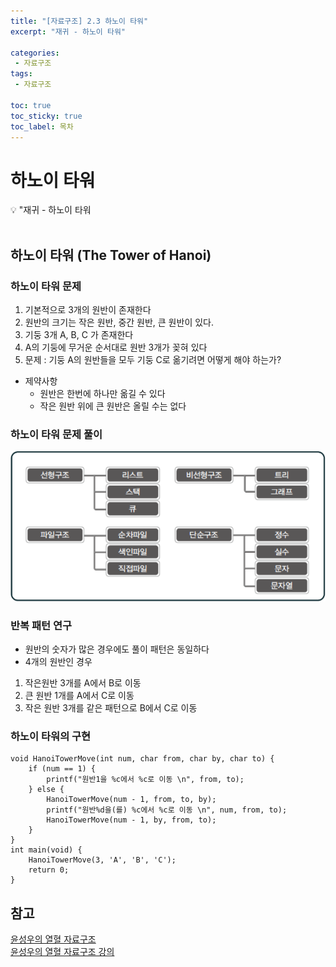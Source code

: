 ```yaml
---
title: "[자료구조] 2.3 하노이 타워" 
excerpt: "재귀 - 하노이 타워"
 
categories:  
 - 자료구조
tags: 
 - 자료구조

toc: true
toc_sticky: true
toc_label: 목차
---
```

# 하노이 타워

<aside>
💡 "재귀  - 하노이 타워
</aside>
<br>

## 하노이 타워 (The Tower of Hanoi)

### 하노이 타워 문제
1. 기본적으로 3개의 원반이 존재한다 
2. 원반의 크기는 작은 원반, 중간 원반, 큰 원반이 있다.
3. 기둥 3개 A, B, C 가 존재한다
4. A의 기둥에 무거운 순서대로 원반 3개가 꽂혀 있다
5. 문제 : 기둥 A의 원반들을 모두 기둥 C로 옮기려면 어떻게 해야 하는가?
- 제약사항
	- 원반은 한번에 하나만 옮길 수 있다
	- 작은 원반 위에 큰 원반은 올릴 수는 없다

### 하노이 타워 문제 풀이
![풀이](/assets/images/posts/date01.png)

### 반복 패턴 연구 
- 원반의 숫자가 많은 경우에도 풀이 패턴은 동일하다
- 4개의 원반인 경우
1. 작은원반 3개를 A에서 B로 이동
2. 큰 원반 1개를 A에서 C로 이동
3. 작은 원반 3개를 같은 패턴으로 B에서 C로 이동

### 하노이 타워의 구현
```
void HanoiTowerMove(int num, char from, char by, char to) {
	if (num == 1) {
		printf("원반1을 %c에서 %c로 이동 \n", from, to);
	} else {
		HanoiTowerMove(num - 1, from, to, by);
		printf("원반%d을(를) %c에서 %c로 이동 \n", num, from, to);
		HanoiTowerMove(num - 1, by, from, to);
	}
}
int main(void) {
	HanoiTowerMove(3, 'A', 'B', 'C');
	return 0;
}
```


## 참고

[윤성우의 열혈 자료구조](https://book.naver.com/bookdb/book_detail.nhn?bid=6809127) <br>
[윤성우의 열혈 자료구조 강의](http://www.orentec.co.kr/teachlist/DA_ST_1/teach_sub1.php)
